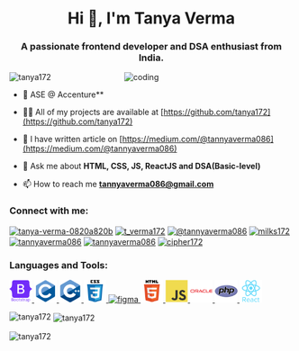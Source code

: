 
<h1 align="center">Hi 👋, I'm Tanya Verma</h1>
<h3 align="center">A passionate frontend developer and DSA enthusiast from India.</h3>
<img align="right" alt="coding" width="300" src="https://cdn.dribbble.com/users/4055494/screenshots/15215756/media/d2b66c4ca0192aa26d103448b3d1518b.gif">

<p align="left"> <img src="https://komarev.com/ghpvc/?username=tanya172&label=Profile%20views&color=0e75b6&style=flat" alt="tanya172" /> </p>

- 🌱 ASE @ Accenture**

- 👨‍💻 All of my projects are available at [https://github.com/tanya172](https://github.com/tanya172)

- 📝 I have written article on [https://medium.com/@tannyaverma086](https://medium.com/@tannyaverma086)

- 💬 Ask me about **HTML, CSS, JS, ReactJS and DSA(Basic-level)**

- 📫 How to reach me **tannyaverma086@gmail.com**


<h3 align="left">Connect with me:</h3>
<p align="left">
<a href="https://linkedin.com/in/tanya-verma-0820a820b" target="blank"><img align="center" src="https://raw.githubusercontent.com/rahuldkjain/github-profile-readme-generator/master/src/images/icons/Social/linked-in-alt.svg" alt="tanya-verma-0820a820b" height="30" width="40" /></a>
<a href="https://dribbble.com/t_verma172" target="blank"><img align="center" src="https://raw.githubusercontent.com/rahuldkjain/github-profile-readme-generator/master/src/images/icons/Social/dribbble.svg" alt="t_verma172" height="30" width="40" /></a>
<a href="https://medium.com/@tannyaverma086" target="blank"><img align="center" src="https://raw.githubusercontent.com/rahuldkjain/github-profile-readme-generator/master/src/images/icons/Social/medium.svg" alt="@tannyaverma086" height="30" width="40" /></a>
<a href="https://www.codechef.com/users/milks172" target="blank"><img align="center" src="https://cdn.jsdelivr.net/npm/simple-icons@3.1.0/icons/codechef.svg" alt="milks172" height="30" width="40" /></a>
<a href="https://www.hackerrank.com/tannyaverma086" target="blank"><img align="center" src="https://raw.githubusercontent.com/rahuldkjain/github-profile-readme-generator/master/src/images/icons/Social/hackerrank.svg" alt="tannyaverma086" height="30" width="40" /></a>
<a href="https://codeforces.com/profile/tannyaverma086" target="blank"><img align="center" src="https://raw.githubusercontent.com/rahuldkjain/github-profile-readme-generator/master/src/images/icons/Social/codeforces.svg" alt="tannyaverma086" height="30" width="40" /></a>
<a href="https://www.leetcode.com/cipher172" target="blank"><img align="center" src="https://raw.githubusercontent.com/rahuldkjain/github-profile-readme-generator/master/src/images/icons/Social/leet-code.svg" alt="cipher172" height="30" width="40" /></a>
</p>

<h3 align="left">Languages and Tools:</h3>
<p align="left"> <a href="https://getbootstrap.com" target="_blank" rel="noreferrer"> <img src="https://raw.githubusercontent.com/devicons/devicon/master/icons/bootstrap/bootstrap-plain-wordmark.svg" alt="bootstrap" width="40" height="40"/> </a> <a href="https://www.cprogramming.com/" target="_blank" rel="noreferrer"> <img src="https://raw.githubusercontent.com/devicons/devicon/master/icons/c/c-original.svg" alt="c" width="40" height="40"/> </a> <a href="https://www.w3schools.com/cpp/" target="_blank" rel="noreferrer"> <img src="https://raw.githubusercontent.com/devicons/devicon/master/icons/cplusplus/cplusplus-original.svg" alt="cplusplus" width="40" height="40"/> </a> <a href="https://www.w3schools.com/css/" target="_blank" rel="noreferrer"> <img src="https://raw.githubusercontent.com/devicons/devicon/master/icons/css3/css3-original-wordmark.svg" alt="css3" width="40" height="40"/> </a> <a href="https://www.figma.com/" target="_blank" rel="noreferrer"> <img src="https://www.vectorlogo.zone/logos/figma/figma-icon.svg" alt="figma" width="40" height="40"/> </a> <a href="https://www.w3.org/html/" target="_blank" rel="noreferrer"> <img src="https://raw.githubusercontent.com/devicons/devicon/master/icons/html5/html5-original-wordmark.svg" alt="html5" width="40" height="40"/> </a> <a href="https://developer.mozilla.org/en-US/docs/Web/JavaScript" target="_blank" rel="noreferrer"> <img src="https://raw.githubusercontent.com/devicons/devicon/master/icons/javascript/javascript-original.svg" alt="javascript" width="40" height="40"/> </a> <a href="https://www.oracle.com/" target="_blank" rel="noreferrer"> <img src="https://raw.githubusercontent.com/devicons/devicon/master/icons/oracle/oracle-original.svg" alt="oracle" width="40" height="40"/> </a> <a href="https://www.php.net" target="_blank" rel="noreferrer"> <img src="https://raw.githubusercontent.com/devicons/devicon/master/icons/php/php-original.svg" alt="php" width="40" height="40"/> </a> <a href="https://reactjs.org/" target="_blank" rel="noreferrer"> <img src="https://raw.githubusercontent.com/devicons/devicon/master/icons/react/react-original-wordmark.svg" alt="react" width="40" height="40"/> </a> </p>

<p><img align="left" src="https://github-readme-stats.vercel.app/api/top-langs?username=tanya172&show_icons=true&locale=en&layout=compact" alt="tanya172" /></p>

<p>&nbsp;<img align="center" src="https://github-readme-stats.vercel.app/api?username=tanya172&show_icons=true&locale=en" alt="tanya172" /></p>

<p><img align="center" src="https://github-readme-streak-stats.herokuapp.com/?user=tanya172&" alt="tanya172" /></p>
